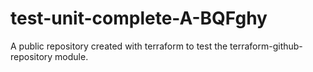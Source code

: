 # test-unit-complete-A-BQFghy
A public repository created with terraform to test the terraform-github-repository module.
